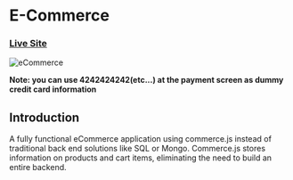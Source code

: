 # E-Commerce

### [Live Site](https://commerce-js.netlify.app/)

![eCommerce](https://i.ibb.co/mH9SNNq/Build-an-e-commerce-1.png)

**Note: you can use 4242424242(etc...) at the payment screen as dummy credit card information**

## Introduction

A fully functional eCommerce application using commerce.js instead of traditional back end solutions like SQL or Mongo. Commerce.js stores information on products and cart items, eliminating the need to build an entire backend.
